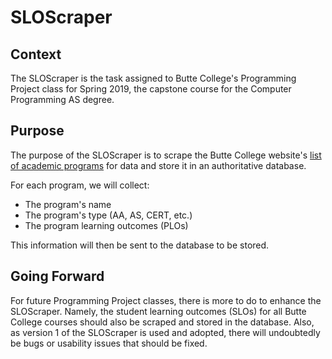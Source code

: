 # SLOScraper

## Context

The SLOScraper is the task assigned to Butte College's Programming Project class for Spring 2019, the capstone course for the Computer Programming AS degree.

## Purpose

The purpose of the SLOScraper is to scrape the Butte College website's [list of academic programs](butte.edu/academicprograms) for data and store it in an authoritative database.

For each program, we will collect:
* The program's name
* The program's type (AA, AS, CERT, etc.)
* The program learning outcomes (PLOs)

This information will then be sent to the database to be stored.

## Going Forward

For future Programming Project classes, there is more to do to enhance the SLOScraper. Namely, the student learning outcomes (SLOs) for all Butte College courses should also be scraped and stored in the database. Also, as version 1 of the SLOScraper is used and adopted, there will undoubtedly be bugs or usability issues that should be fixed.
